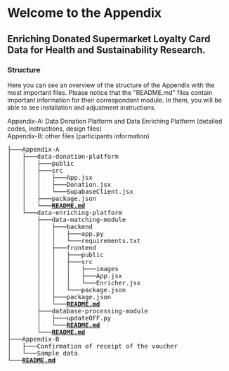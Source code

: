# Welcome to the Appendix 
## Enriching Donated Supermarket Loyalty Card Data for Health and Sustainability Research.

### Structure 
Here you can see an overview of the structure of the Appendix with the most important files. Please notice that the "README.md" files contain important information for their correspondent module. In them, you will be able to see installation and adjustment instructions. 

Appendix-A: Data Donation Platform and Data Enriching Platform (detailed codes, instructions, design files) <br> 
Appendix-B: other files (participants information)
<pre>
├───Appendix-A
│   ├───data-donation-platform
│   │   ├───public
│   │   ├───src
│   │   │   ├───App.jsx
│   │   │   ├───Donation.jsx
│   │   │   └───SupabaseClient.jsx
│   │   ├───package.json
│   │   └───<b><a href="https://github.com/SaraCaste/Appendix/tree/main/Appendix-A/data-donation-platform">README.md</a> </b>
│   └───data-enriching-platform
│       ├───data-matching-module
│       │   ├───backend
│       │   │   ├───app.py
│       │   │   └───requirements.txt
│       │   ├───frontend
│       │   │   ├───public
│       │   │   ├───src
│       │   │   │   ├───images
│       │   │   │   ├───App.jsx
│       │   │   │   └───Enricher.jsx             
│       │   │   └───package.json
│       │   ├───package.json
│       │   └───<b><a href="https://github.com/SaraCaste/Appendix/tree/main/Appendix-A/data-enriching-platform/data-matching-module">README.md</a> </b>
│       ├───database-processing-module
│       │   ├───updateOFF.py
│       │   └───<b><a href="https://github.com/SaraCaste/Appendix/tree/main/Appendix-A/data-enriching-platform/database-processing-module">README.md</a> </b>
│       └───<b><a href="https://github.com/SaraCaste/Appendix/tree/main/Appendix-A/data-enriching-platform">README.md</a> </b>
├───Appendix-B
│   ├───Confirmation of receipt of the voucher
│   └───Sample data
└───<b><a href="https://github.com/SaraCaste/Appendix/tree/main">README.md</a> </b>
</pre>
